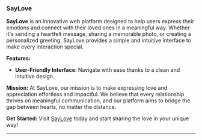
### SayLove

**SayLove** is an innovative web platform designed to help users express their emotions and connect with their loved ones in a meaningful way. Whether it's sending a heartfelt message, sharing a memorable photo, or creating a personalized greeting, SayLove provides a simple and intuitive interface to make every interaction special.

**Features:**
- **User-Friendly Interface**: Navigate with ease thanks to a clean and intuitive design.

**Mission:**
At SayLove, our mission is to make expressing love and appreciation effortless and impactful. We believe that every relationship thrives on meaningful communication, and our platform aims to bridge the gap between hearts, no matter the distance.

**Get Started:**
Visit [SayLove](https://saylove.netlify.app/) today and start sharing the love in your unique way!

---
